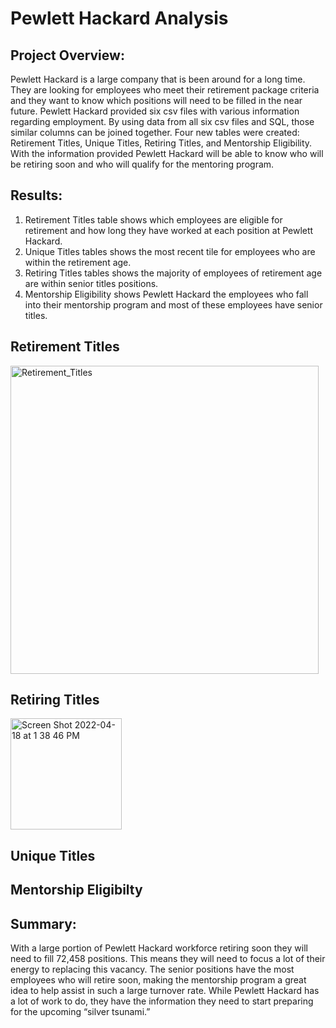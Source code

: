 # Pewlett Hackard Analysis

## Project Overview: 

Pewlett Hackard is a large company that is been around for a long time. They are looking for employees who meet their retirement package criteria and they want to know which positions will need to be filled in the near future. Pewlett Hackard provided six csv files with various information regarding employment. By using data from all six csv files and SQL, those similar columns can be joined together. Four new tables were created: Retirement Titles, Unique Titles, Retiring Titles, and Mentorship Eligibility. With the information provided Pewlett Hackard will be able to know who will be retiring soon and who will qualify for the mentoring program. 

## Results: 

1. Retirement Titles table shows which employees are eligible for retirement and how long they have worked at each position at Pewlett Hackard. 
2. Unique Titles tables shows the most recent tile for employees who are within the retirement age. 
3. Retiring Titles tables shows the majority of employees of retirement age are within senior titles positions. 
4. Mentorship Eligibility shows Pewlett Hackard the employees who fall into their mentorship program and most of these employees have senior titles. 


## Retirement Titles 
<img width="493" alt="Retirement_Titles" src="https://user-images.githubusercontent.com/99099706/163858108-0b298773-2f0b-454f-a3c1-e06cd6a0553d.png">

## Retiring Titles
<img width="178" alt="Screen Shot 2022-04-18 at 1 38 46 PM" src="https://user-images.githubusercontent.com/99099706/163857624-a583de9b-95b4-47de-833c-b69a77d7157f.png">

## Unique Titles


## Mentorship Eligibilty


## Summary:

With a large portion of Pewlett Hackard workforce retiring soon they will need to fill 72,458 positions. This means they will need to focus a lot of their energy to replacing this vacancy. The senior positions have the most employees who will retire soon, making the mentorship program a great idea to help assist in such a large turnover rate. While Pewlett Hackard has a lot of work to do, they have the information they need to start preparing for the upcoming “silver tsunami.”

